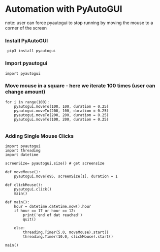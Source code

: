 <h1> Automation with PyAutoGUI </h1>

note: user can force pyautogui to stop running by moving the mouse to a corner of the screen

### Install PyAutoGUI
<code> pip3 install pyautogui </code> 

### Import pyautogui
<code>import pyautogui</code>

### Move mouse in a square - here we iterate 100 times (user can change amount)
```
for i in range(100): 
    pyautogui.moveTo(100, 100, duration = 0.25)
    pyautogui.moveTo(200, 100, duration = 0.25)
    pyautogui.moveTo(200, 200, duration = 0.25)
    pyautogui.moveTo(100, 200, duration = 0.25)
    
```

### Adding Single Mouse Clicks
```
import pyautogui
import threading
import datetime

screenSize= pyautogui.size() # get screensize
 
def moveMouse(): 
    pyautogui.moveTo95, screenSize[1], duration = 1
    
def clickMouse():
    pyautogui.click()
    main()
    
def main():
    hour = datetime.datetime.now().hour
    if hour == 17 or hour == 12:
        print('end of dat reached')
        quit()
        
    else: 
        threading.Timer(5.0, moveMouse).start()
        threading.Timer(10.0, clickMouse).start()
        
main()
```

